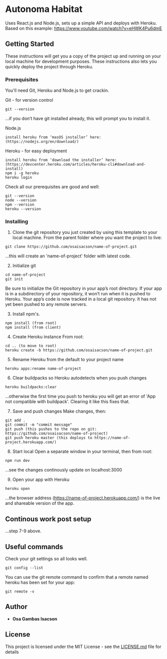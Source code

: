 # Autonoma Habitat

Uses React.js and Node.js, sets up a simple API and deploys with Heroku.
Based on this example: https://www.youtube.com/watch?v=eHWK4Pu6dmE

## Getting Started

These instructions will get you a copy of the project up and running on your local machine for development purposes. These instructions also lets you quickly deploy the project through Heroku.

### Prerequisites

You'll need Git, Heroku and Node.js to get crackin.

Git - for version control

```
git --version
```

...if you don’t have git installed already, this will prompt you to install it.

Node.js

```
install heroku from ‘masOS installer’ here: (https://nodejs.org/en/download/)
```

Heroku - for easy deployment

```
install heroku from ‘download the installer’ here: (https://devcenter.heroku.com/articles/heroku-cli#download-and-install)
npm i -g heroku
heroku login
```

Check all our prerequisites are good and well:

```
git --version
node --version
npm --version
heroku --version
```

### Installing

1. Clone the git repository you just created by using this template to your local machine.
   From the parent folder where you want the project to live:

```
git clone https://github.com/osaisacson/name-of-project.git
```

...this will create an 'name-of-project' folder with latest code.

2. Initialize git

```
cd name-of-project
git init
```

Be sure to initialize the Git repository in your app’s root directory. If your app is in a subdirectory of your repository, it won’t run when it is pushed to Heroku.
Your app’s code is now tracked in a local git repository. It has not yet been pushed to any remote servers.

3. Install npm's.

```
npm install (from root)
npm install (from client)
```

4. Create Heroku instance
   From root:

```
cd .. (to move to root)
heroku create -b https://github.com/osaisacson/name-of-project.git
```

5. Rename Heroku from the default to your project name

```
heroku apps:rename name-of-project
```

6. Clear buildpacks so Heroku autodetects when you push changes

```
heroku buildpacks:clear
```

...otherwise the first time you push to heroku you will get an error of 'App not compatible with buildpack'. Clearing it like this fixes that.

7. Save and push changes
   Make changes, then:

```
git add .
git commit -m "commit message"
git push (this pushes to the repo on git: https://github.com/osaisacson/name-of-project)
git push heroku master (this deploys to https://name-of-project.herokuapp.com/)
```

8. Start local
   Open a separate window in your terminal, then from root:

```
npm run dev
```

...see the changes continously update on localhost:3000

9. Open your app with Heroku

```
heroku open
```

...the browser address (https://name-of-project.herokuapp.com/) is the live and shareable version of the app.

## Continous work post setup

...step 7-9 above.

## Useful commands

Check your git settings so all looks well.

```
git config --list
```

You can use the git remote command to confirm that a remote named heroku has been set for your app:

```
git remote -v
```

## Author

- **Osa Gambas Isacson**

## License

This project is licensed under the MIT License - see the [LICENSE.md](LICENSE.md) file for details

